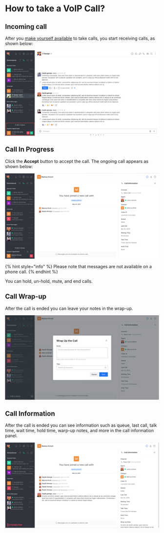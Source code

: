 # How to take a VoIP Call?

## **Incoming call**

After you [make yourself available](broken-reference) to take calls, you start receiving calls, as shown below:

![Incoming call](<../../../.gitbook/assets/image (646) (1).png>)

## **Call In Progress**

Click the **Accept** button to accept the call. The ongoing call appears as shown below:

![Call in progress](<../../../.gitbook/assets/image (652).png>)

{% hint style="info" %}
Please note that messages are not available on a phone call.
{% endhint %}

You can hold, un-hold, mute, and end calls.

## Call Wrap-up

After the call is ended you can leave your notes in the wrap-up.

![Call Wrap-up](<../../../.gitbook/assets/image (665) (1).png>)

## Call Information

After the call is ended you can see information such as queue, last call, talk time, wait time, hold time, warp-up notes, and more in the call information panel.

![Call Information Panel.](<../../../.gitbook/assets/image (648).png>)
